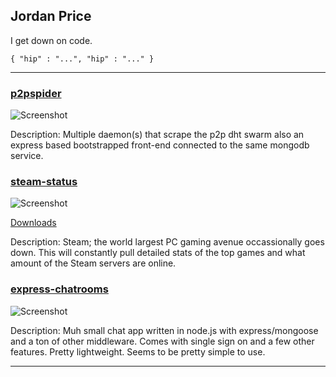 ## Jordan Price

I get down on code.

    { "hip" : "...", "hip" : "..." }
    
* * *



### [p2pspider](https://github.com/thejordanprice/p2pspider)

![Screenshot](http://i.imgur.com/Qhae4So.jpg)

Description: Multiple daemon(s) that scrape the p2p dht swarm also an express based bootstrapped front-end connected to the same mongodb service.

### [steam-status](https://github.com/thejordanprice/steam-status)

![Screenshot](https://i.imgur.com/LflN47x.png)

[Downloads](https://github.com/thejordanprice/steam-status/releases)

Description: Steam; the world largest PC gaming avenue occassionally goes down. This will constantly pull detailed stats of the top games and what amount of the Steam servers are online.
    
### [express-chatrooms](https://github.com/thejordanprice/express-chatrooms)

![Screenshot](http://i.imgur.com/PD6HiYe.jpg)
 
Description: Muh small chat app written in node.js with express/mongoose and a ton of other middleware. Comes with single sign on and a few other features. Pretty lightweight. Seems to be pretty simple to use.

* * *
